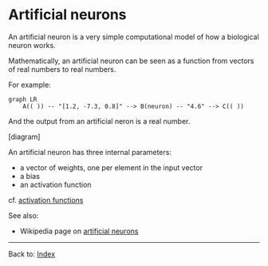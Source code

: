 # Artificial neurons

An artificial neuron is a very simple computational model of how a biological neuron works.

Mathematically, an artificial neuron can be seen as a function from vectors of real numbers to real numbers.

For example:

```mermaid
graph LR
    A(( )) -- "[1.2, -7.3, 0.8]" --> B(neuron) -- "4.6" --> C(( ))
```

And the output from an artificial neron is a real number.

[diagram]

An artificial neuron has three internal parameters:
- a vector of weights, one per element in the input vector
- a bias
- an activation function


cf. [activation functions](activation_functions.md)

See also:
- Wikipedia page on [artificial neurons](https://en.wikipedia.org/wiki/Artificial_neuron)

----

Back to: [Index](index.md)

